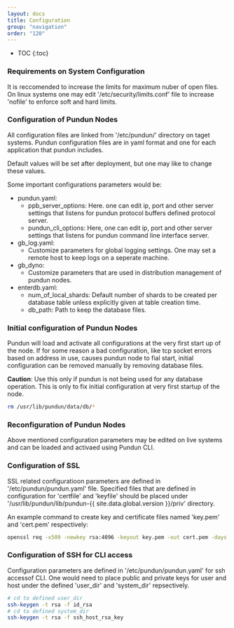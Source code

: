 ```yaml
---
layout: docs
title: Configuration
group: "navigation"
order: "120"
---
```

* TOC
{:toc}

### Requirements on System Configuration

It is reccomended to increase the limits for maximum nuber of open files.
On linux systems one may edit '/etc/security/limits.conf' file to increase 'nofile' to enforce soft and hard limits.

### Configuration of Pundun Nodes

All configuration files are linked from '/etc/pundun/' directory on taget systems. Pundun configuration files are in yaml format and one for each application that pundun includes.

Default values will be set after deployment, but one may like to change these values.

Some important configurations parameters would be:

- pundun.yaml:
    - ppb_server_options: Here. one can edit ip, port and other server settings that listens for pundun protocol buffers defined protocol server.
    - pundun_cli_options: Here, one can edit ip, port and other server settings that listens for pundun command line interface server.
- gb_log.yaml:
    - Customize parameters for global logging settings. One may set a remote host to keep logs on a seperate machine.
- gb_dyno:
    - Customize parameters that are used in distribution management of pundun nodes.
- enterdb.yaml:
    - num_of_local_shards: Default number of shards to be created per database table unless explicitly given at table creation time.
    - db_path: Path to keep the database files.

### Initial configuration of Pundun Nodes
Pundun will load and activate all configurations at the very first start up of the node.
If for some reason a bad configuration, like tcp socket errors based on address in use, causes pundun node to fial start, initial configuration can be removed manually by removing database files.

**Caution**: Use this only if pundun is not being used for any database operation.
This is only to fix initial configuration at very first startup of the node.

```sh
rm /usr/lib/pundun/data/db/*
```

### Reconfiguration of Pundun Nodes

Above mentioned configuration parameters may be edited on live systems and can be loaded and activaed using Pundun CLI.

### Configuration of SSL

SSL related configuratioon parameters are defined in '/etc/pundun/pundun.yaml' file. Specified files that are defined in configuration for 'certfile' and 'keyfile' should be placed under '/usr/lib/pundun/lib/pundun-{{ site.data.global.version }}/priv' directory.

An example command to create key and certificate files named 'key.pem' and 'cert.pem' respectively:

```sh
openssl req -x509 -newkey rsa:4096 -keyout key.pem -out cert.pem -days 1095 -nodes
```

### Configuration of SSH for CLI access

Configuration parameters are defined in '/etc/pundun/pundun.yaml' for ssh accessof CLI.
One would need to place public and private keys for user and host under the defined 'user_dir' and 'system_dir' repsectively.

```sh
# cd to defined user_dir 
ssh-keygen -t rsa -f id_rsa
# cd to defined system_dir
ssh-keygen -t rsa -f ssh_host_rsa_key
```
